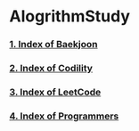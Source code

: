 # AlogrithmStudy
### [1. Index of Baekjoon](src/question/baekjoon/Index.md)

### [2. Index of Codility](src/question/codility/Index.md)

### [3. Index of LeetCode](src/question/leetcode/Index.md)

### [4. Index of Programmers](src/question/programmers/Index.md)